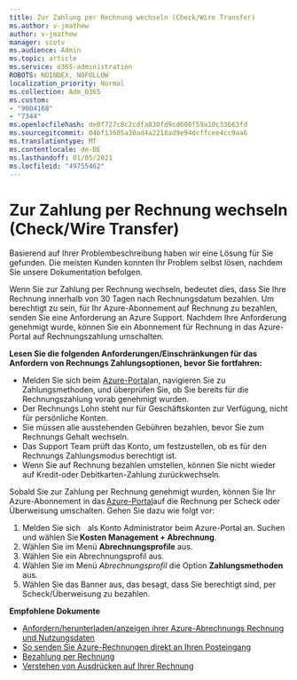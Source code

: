 ```yaml
---
title: Zur Zahlung per Rechnung wechseln (Check/Wire Transfer)
ms.author: v-jmathew
author: v-jmathew
manager: scotv
ms.audience: Admin
ms.topic: article
ms.service: o365-administration
ROBOTS: NOINDEX, NOFOLLOW
localization_priority: Normal
ms.collection: Adm_O365
ms.custom:
- "9004168"
- "7344"
ms.openlocfilehash: de0f727c8c2cdfa830fd9cd600f59a10c33663fd
ms.sourcegitcommit: 04bf13605a30ad4a2218ad9e94dcffcee4cc9aa6
ms.translationtype: MT
ms.contentlocale: de-DE
ms.lasthandoff: 01/05/2021
ms.locfileid: "49755462"
---
```

# <a name="switch-to-pay-by-invoice-checkwire-transfer"></a>Zur Zahlung per Rechnung wechseln (Check/Wire Transfer)

Basierend auf Ihrer Problembeschreibung haben wir eine Lösung für Sie gefunden. Die meisten Kunden konnten Ihr Problem selbst lösen, nachdem Sie unsere Dokumentation befolgen.

Wenn Sie zur Zahlung per Rechnung wechseln, bedeutet dies, dass Sie Ihre Rechnung innerhalb von 30 Tagen nach Rechnungsdatum bezahlen. Um berechtigt zu sein, für Ihr Azure-Abonnement auf Rechnung zu bezahlen, senden Sie eine Anforderung an Azure Support. Nachdem Ihre Anforderung genehmigt wurde, können Sie ein Abonnement für Rechnung in das Azure-Portal auf Rechnungszahlung umschalten.

**Lesen Sie die folgenden Anforderungen/Einschränkungen für das Anfordern von Rechnungs Zahlungsoptionen, bevor Sie fortfahren:**

- Melden Sie sich beim [Azure-Portal](https://portal.azure.com/)an, navigieren Sie zu Zahlungsmethoden, und überprüfen Sie, ob Sie bereits für die Rechnungszahlung vorab genehmigt wurden.
- Der Rechnungs Lohn steht nur für Geschäftskonten zur Verfügung, nicht für persönliche Konten.
- Sie müssen alle ausstehenden Gebühren bezahlen, bevor Sie zum Rechnungs Gehalt wechseln.
- Das Support Team prüft das Konto, um festzustellen, ob es für den Rechnungs Zahlungsmodus berechtigt ist.
- Wenn Sie auf Rechnung bezahlen umstellen, können Sie nicht wieder auf Kredit-oder Debitkarten-Zahlung zurückwechseln.

Sobald Sie zur Zahlung per Rechnung genehmigt wurden, können Sie Ihr Azure-Abonnement in das [Azure-Portal](https://portal.azure.com/)auf die Rechnung per Scheck oder Überweisung umschalten.
Gehen Sie dazu wie folgt vor:

1. Melden Sie sich [](https://portal.azure.com/)   als Konto Administrator beim Azure-Portal an. Suchen und wählen Sie **Kosten Management + Abrechnung**.
2. Wählen Sie im Menü **Abrechnungsprofile** aus.
3. Wählen Sie ein Abrechnungsprofil aus.
4. Wählen Sie im Menü *Abrechnungsprofil* die Option **Zahlungsmethoden** aus.
5. Wählen Sie das Banner aus, das besagt, dass Sie berechtigt sind, per Scheck/Überweisung zu bezahlen.

**Empfohlene Dokumente**

- [Anfordern/herunterladen/anzeigen ihrer Azure-Abrechnungs Rechnung und Nutzungsdaten](https://docs.microsoft.com/azure/billing/billing-download-azure-invoice-daily-usage-date)
- [So senden Sie Azure-Rechnungen direkt an Ihren Posteingang](https://docs.microsoft.com/azure/billing/billing-download-azure-invoice-daily-usage-date)
- [Bezahlung per Rechnung](https://docs.microsoft.com/azure/billing/billing-how-to-pay-by-invoice)
- [Verstehen von Ausdrücken auf Ihrer Rechnung](https://docs.microsoft.com/azure/billing/billing-understand-your-invoice)
